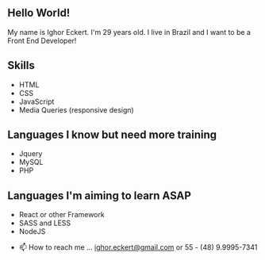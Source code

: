 <h2>Hello World!</h2>
<p>My name is Ighor Eckert. I'm 29 years old. I live in Brazil and I want to be a Front End Developer!</p>

<h2>Skills</h2>
  <ul>
    <li>HTML</li>
    <li>CSS</li>
    <li>JavaScript</li>
    <li>Media Queries (responsive design)</li>
  </ul>

<h2>Languages I know but need more training</h2>
  <ul>
    <li>Jquery</li>
    <li>MySQL</li>
    <li>PHP</li>
  </ul>

<h2>Languages I'm aiming to learn ASAP</h2>
  <ul>
    <li>React or other Framework</li>
    <li>SASS and LESS</li>
    <li>NodeJS</li>
  </ul>  


- 📫 How to reach me ... ighor.eckert@gmail.com or 55 - (48) 9.9995-7341


